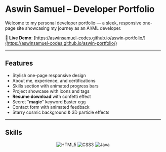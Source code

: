 # Aswin Samuel – Developer Portfolio

Welcome to my personal developer portfolio — a sleek, responsive one-page site showcasing my journey as an AI/ML developer.

🔗 **Live Demo**: [https://aswinsamuel-codes.github.io/aswin-portfolio/](https://aswinsamuel-codes.github.io/aswin-portfolio/)

---

##  Features

- Stylish one-page responsive design  
- About me, experience, and certifications  
- Skills section with animated progress bars  
- Project showcase with icons and tags  
- **Resume download** with confetti effect  
- Secret "**magic**" keyword Easter egg  
- Contact form with animated feedback  
- Starry cosmic background & 3D particle effects

---

##  Skills

<p align="center">
  <img src="https://img.shields.io/badge/HTML5-E34F26?style=for-the-badge&logo=html5&logoColor=white" alt="HTML5"/>
  <img src="https://img.shields.io/badge/CSS3-1572B6?style=for-the-badge&logo=css3&logoColor=white" alt="CSS3"/>
  <img src="https://img.shields.io/badge/Java-007396?style=for-the-badge&logo=java&logoColor=white" alt="Java"/>
</p>
